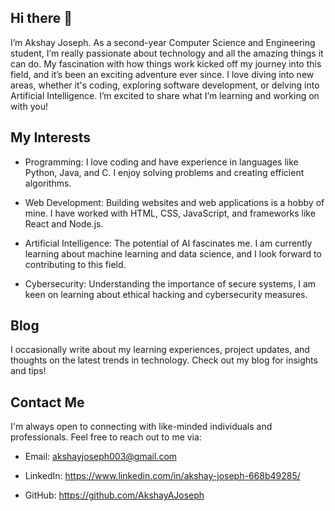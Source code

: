 ## Hi there 👋

 I’m Akshay Joseph. As a second-year Computer Science and Engineering student, I’m really passionate about technology and all the amazing things it can do. My fascination with how things work kicked off my journey into this field, and it’s been an exciting adventure ever since. I love diving into new areas, whether it's coding, exploring software development, or delving into Artificial Intelligence. I’m excited to share what I’m learning and working on with you!

## My Interests

* Programming: I love coding and have experience in languages like Python, Java, and C. I enjoy solving problems and creating efficient algorithms.

* Web Development: Building websites and web applications is a hobby of mine. I have worked with HTML, CSS, JavaScript, and frameworks like React and Node.js.

* Artificial Intelligence: The potential of AI fascinates me. I am currently learning about machine learning and data science, and I look forward to contributing to this field.

* Cybersecurity: Understanding the importance of secure systems, I am keen on learning about ethical hacking and cybersecurity measures.

## Blog
I occasionally write about my learning experiences, project updates, and thoughts on the latest trends in technology. Check out my blog for insights and tips!

## Contact Me
I'm always open to connecting with like-minded individuals and professionals. Feel free to reach out to me via:

* Email: akshayjoseph003@gmail.com

* LinkedIn: https://www.linkedin.com/in/akshay-joseph-668b49285/

* GitHub: https://github.com/AkshayAJoseph

<!--
**AkshayAJoseph/AkshayAJoseph** is a ✨ _special_ ✨ repository because its `README.md` (this file) appears on your GitHub profile.

Here are some ideas to get you started:

- 🔭 I’m currently working on ...
- 🌱 I’m currently learning ...
- 👯 I’m looking to collaborate on ...
- 🤔 I’m looking for help with ...
- 💬 Ask me about ...
- 📫 How to reach me: ...
- 😄 Pronouns: ...
- ⚡ Fun fact: ...
-->
